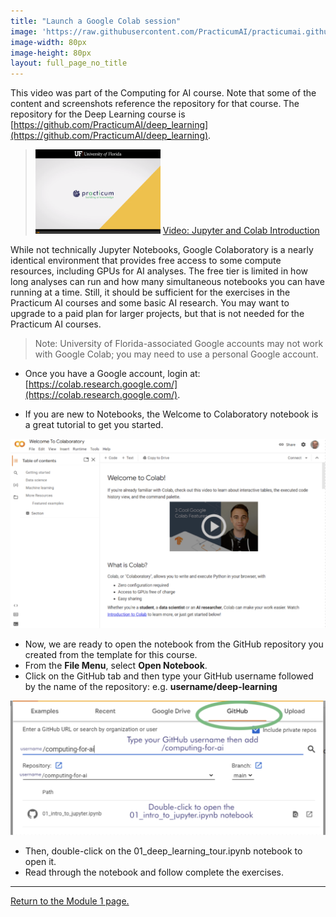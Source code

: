 ```yaml
---
title: "Launch a Google Colab session"
image: 'https://raw.githubusercontent.com/PracticumAI/practicumai.github.io/main/images/icons/practicumai_deep_learning.png'
image-width: 80px
image-height: 80px
layout: full_page_no_title
---
```


This video was part of the Computing for AI course. Note that some of the content and screenshots reference the repository for that course. The repository for the Deep Learning course is [https://github.com/PracticumAI/deep_learning](https://github.com/PracticumAI/deep_learning).

> [![Thumbnail screenshot of a Practicum AI video](/images/video_thumbnail.png)](https://mediasite.video.ufl.edu/Mediasite/Play/8e55cc5667694510892bc6851c82c6a51d) [Video: Jupyter and Colab Introduction](https://mediasite.video.ufl.edu/Mediasite/Play/8e55cc5667694510892bc6851c82c6a51d)

While not technically Jupyter Notebooks, Google Colaboratory is a nearly identical environment that provides free access to some compute resources, including GPUs for AI analyses. The free tier is limited in how long analyses can run and how many simultaneous notebooks you can have running at a time. Still, it should be sufficient for the exercises in the Practicum AI courses and some basic AI research. You may want to upgrade to a paid plan for larger projects, but that is not needed for the Practicum AI courses. 

> Note: University of Florida-associated Google accounts may not work with Google Colab; you may need to use a personal Google account.

* Once you have a Google account, login at:[https://colab.research.google.com/](https://colab.research.google.com/).

* If you are new to Notebooks, the Welcome to Colaboratory notebook is a great tutorial to get you started.

![The Welcome to Colab! notebook is a great starting point.](/images/colab_welcome.png)

* Now, we are ready to open the notebook from the GitHub repository you created from the template for this course.
* From the **File Menu**, select **Open Notebook**.
* Click on the GitHub tab and then type your GitHub username followed by the name of the repository: e.g. **username/deep-learning**
 
![screenshot showing github menu button at top of screen](/images/colab_github_menu.png)
 
* Then, double-click on the 01_deep_learning_tour.ipynb notebook to open it.
* Read through the notebook and follow complete the exercises.

---

[Return to the Module 1 page.](/deep_learning/01_getting_started_dl/)